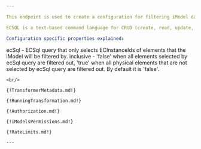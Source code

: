 ```yaml
---

This endpoint is used to create a configuration for filtering iModel data based on an ECSql query.

ECSQL is a text-based command language for CRUD (create, read, update, delete) operations against the business data in an iModel or ECDb file. For more information, samples and tutorials see [ECSQL](https://www.itwinjs.org/learning/ecsql/).

Configuration specific properties explained:

```
ecSql - ECSql query that only selects ECInstanceIds of elements that the iModel will be filtered by.
inclusive - 'false' when all elements selected by ecSql query are filtered out, 'true' when all physical elements that are not selected by ecSql query are filtered out. By default it is 'false'.
```
<br/>

{!TransformerMetadata.md!}

{!RunningTransformation.md!}

{!Authorization.md!}

{!iModelsPermissions.md!}

{!RateLimits.md!}

---
```


